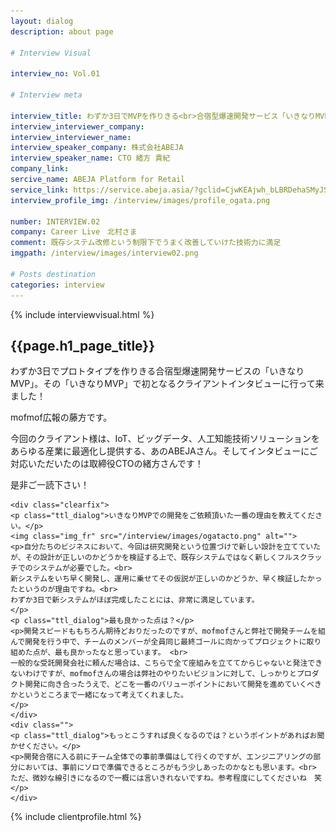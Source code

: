 ```yaml
---
layout: dialog
description: about page

# Interview Visual

interview_no: Vol.01

# Interview meta

interview_title: わずか3日でMVPを作りきる<br>合宿型爆速開発サービス「いきなりMVP」
interview_interviewer_company:
interview_interviewer_name:
interview_speaker_company: 株式会社ABEJA
interview_speaker_name: CTO 緒方 貴紀
company_link:
sercive_name: ABEJA Platform for Retail
service_link: https://service.abeja.asia/?gclid=CjwKEAjwh_bLBRDehaSMyJSCj1gSJAB-GWBDRTQjpRrU9a517Nsd__WWRwRpmLssEs0-K6SWLuzM2RoCILrw_wcB
interview_profile_img: /interview/images/profile_ogata.png

number: INTERVIEW.02
company: Career Live　北村さま
comment: 既存システム改修という制限下でうまく改善していけた技術力に満足
imgpath: /interview/images/interview02.png

# Posts destination
categories: interview
---
```


{% include interviewvisual.html %}

<section>
<h1 class="page_title">{{page.h1_page_title}}</h1>
	<div class="container_daialog">
	<p>わずか3日でプロトタイプを作りきる合宿型爆速開発サービスの「いきなりMVP」。その「いきなりMVP」で初となるクライアントインタビューに行って来ました！</p>
	<p>mofmof広報の藤方です。</p>
	<p>今回のクライアント様は、IoT、ビッグデータ、人工知能技術ソリューションをあらゆる産業に最適化し提供する、あのABEJAさん。そしてインタビューにご対応いただいたのは取締役CTOの緒方さんです！
	</p>
	<p>是非ご一読下さい！</p>
	</div>

<div class="section_dialog">

	<div class="clearfix">
	<p class="ttl_dialog">いきなりMVPでの開発をご依頼頂いた一番の理由を教えてください。</p>
	<img class="img_fr" src="/interview/images/ogatacto.png" alt="">
	<p>自分たちのビジネスにおいて、今回は研究開発という位置づけで新しい設計を立てていたが、その設計が正しいのかどうかを検証する上で、既存システムではなく新しくフルスクラッチでのシステムが必要でした。<br>
	新システムをいち早く開発し、運用に乗せてその仮説が正しいのかどうか、早く検証したかったというのが理由ですね。<br>
	わずか3日で新システムがほぼ完成したことには、非常に満足しています。
	</p>
	<p class="ttl_dialog">最も良かった点は？</p>
	<p>開発スピードももちろん期待どおりだったのですが、mofmofさんと弊社で開発チームを組んで開発を行う中で、チームのメンバーが全員同じ最終ゴールに向かってプロジェクトに取り組めた点が、最も良かったなと思っています。 <br>
	一般的な受託開発会社に頼んだ場合は、こちらで全て座組みを立ててからじゃないと発注できないわけですが、mofmofさんの場合は弊社のやりたいビジョンに対して、しっかりとプロダクト開発に向き合ったうえで、どこを一番のバリューポイントにおいて開発を進めていくべきかというところまで一緒になって考えてくれました。
	</p>
	</div>
	<div class="">
	<p class="ttl_dialog">もっとこうすれば良くなるのでは？というポイントがあればお聞かせください。</p>
	<p>開発合宿に入る前にチーム全体での事前準備はして行くのですが、エンジニアリングの部分においては、事前にソロで準備できるところがもう少しあったのかなとも思います。<br>
	ただ、微妙な線引きになるので一概には言いきれないですね。参考程度にしてくださいね　笑</p>
	</div>
</div>

{% include clientprofile.html %}
